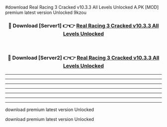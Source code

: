 #download Real Racing 3 Cracked v10.3.3 All Levels Unlocked A.PK [MOD] premium latest version Unlocked 9kzou 



<div align="center">
<h3>🔴 Download [Server1] 👉👉 <a href="https://download1apk.web.app/">Real Racing 3 Cracked v10.3.3 All Levels Unlocked</a></h3><br>

<h3>🔴 Download [Server2] 👉👉 <a href="https://download1apk.web.app/">Real Racing 3 Cracked v10.3.3 All Levels Unlocked</a></h3>
</div>





----------------------------------------------------------

----------------------------------------------------------

----------------------------------------------------------

----------------------------------------------------------

----------------------------------------------------------

----------------------------------------------------------

----------------------------------------------------------

download premium latest version Unlocked

download premium latest version Unlocked
